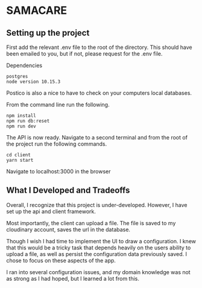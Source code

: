# SAMACARE

## Setting up the project

First add the relevant .env file to the root of the directory. This should
have been emailed to you, but if not, please request for the .env file.

Dependencies
```
postgres
node version 10.15.3
```
Postico is also a nice to have to check on your computers local databases.

From the command line run the following.

```
npm install
npm run db:reset
npm run dev
```

The API is now ready. Navigate to a second terminal and from the root of 
the project run the following commands.

```
cd client
yarn start

```
Navigate to localhost:3000 in the browser

## What I Developed and Tradeoffs

Overall, I recognize that this project is under-developed. However, I have
set up the api and client framework.

Most importantly, the client can upload a file. The file is saved to my
cloudinary account, saves the url in the database.

Though I wish I had time to implement the UI to draw a configuration. I knew
that this would be a tricky task that depends heavily on the users ability
to upload a file, as well as persist the configuration data previously saved.
I chose to focus on these aspects of the app.

I ran into several configuration issues, and my domain knowledge was not as
strong as I had hoped, but I learned a lot from this.